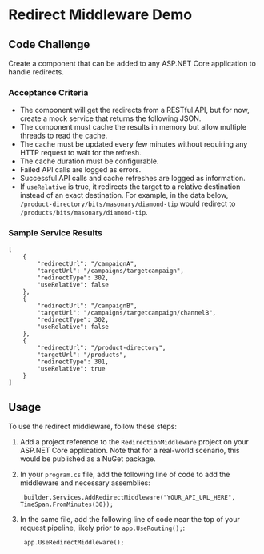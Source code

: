 # Redirect Middleware Demo

## Code Challenge

Create a component that can be added to any ASP.NET Core application to handle redirects.
 
### Acceptance Criteria

- The component will get the redirects from a RESTful API, but for now, create a mock service that returns the following JSON.
- The component must cache the results in memory but allow multiple threads to read the cache.
- The cache must be updated every few minutes without requiring any HTTP request to wait for the refresh.
- The cache duration must be configurable.
- Failed API calls are logged as errors.
- Successful API calls and cache refreshes are logged as information.
- If `useRelative` is true, it redirects the target to a relative destination instead of an exact destination. For example, in the data below, `/product-directory/bits/masonary/diamond-tip` would redirect to `/products/bits/masonary/diamond-tip`.

### Sample Service Results

```
[
    {
        "redirectUrl": "/campaignA",
        "targetUrl": "/campaigns/targetcampaign",
        "redirectType": 302,
        "useRelative": false
    },
    {
        "redirectUrl": "/campaignB",
        "targetUrl": "/campaigns/targetcampaign/channelB",
        "redirectType": 302,
        "useRelative": false
    },
    {
        "redirectUrl": "/product-directory",
        "targetUrl": "/products",
        "redirectType": 301,
        "useRelative": true
    }
]
```

## Usage

To use the redirect middleware, follow these steps:

1. Add a project reference to the `RedirectionMiddleware` project on your ASP.NET Core application. Note that for a real-world scenario, this would be published as a NuGet package.
1. In your `program.cs` file, add the following line of code to add the middleware and necessary assemblies:

        builder.Services.AddRedirectMiddleware("YOUR_API_URL_HERE", TimeSpan.FromMinutes(30));

1. In the same file, add the following line of code near the top of your request pipeline, likely prior to `app.UseRouting();`:

        app.UseRedirectMiddleware();
